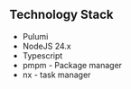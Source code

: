 ## Technology Stack
- Pulumi
- NodeJS 24.x
- Typescript
- pmpm - Package manager
- nx - task manager